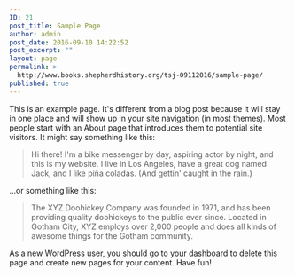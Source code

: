 ```yaml
---
ID: 21
post_title: Sample Page
author: admin
post_date: 2016-09-10 14:22:52
post_excerpt: ""
layout: page
permalink: >
  http://www.books.shepherdhistory.org/tsj-09112016/sample-page/
published: true
---
```

This is an example page. It's different from a blog post because it will stay in one place and will show up in your site navigation (in most themes). Most people start with an About page that introduces them to potential site visitors. It might say something like this:

<blockquote>Hi there! I'm a bike messenger by day, aspiring actor by night, and this is my website. I live in Los Angeles, have a great dog named Jack, and I like pi&#241;a coladas. (And gettin' caught in the rain.)</blockquote>

...or something like this:

<blockquote>The XYZ Doohickey Company was founded in 1971, and has been providing quality doohickeys to the public ever since. Located in Gotham City, XYZ employs over 2,000 people and does all kinds of awesome things for the Gotham community.</blockquote>

As a new WordPress user, you should go to <a href="https://www.news.shepherdhistory.org/wp-admin/">your dashboard</a> to delete this page and create new pages for your content. Have fun!
